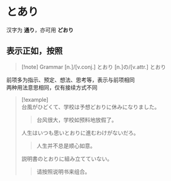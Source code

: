# とあり  

汉字为 **通り**，亦可用 **どおり**  

## 表示正如，按照  

> [!note] Grammar
> [n.]/[v.conj.] とおり
> [n.]の/[v.attr.] とおり

前项多为指示、预定、想法、思考等，表示与前项相同  
两种用法意思相同，仅有接续方式不同  

> [!example]  
> 台風がひどくて、学校は予想どおりに休みになりました。  
> > 台风很大，学校如预料地放假了。  
>
> 人生はいつも思いとおりに進むわけがないだろ。  
> > 人生并不总是顺心如意。  
>
> 説明書のとおりに組み立てていない。  
> > 请按照说明书来组合。  
